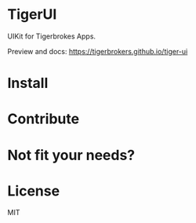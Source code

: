 TigerUI
========

UIKit for Tigerbrokes Apps.

Preview and docs: https://tigerbrokers.github.io/tiger-ui

# Install

# Contribute

# Not fit your needs?

# License
MIT
